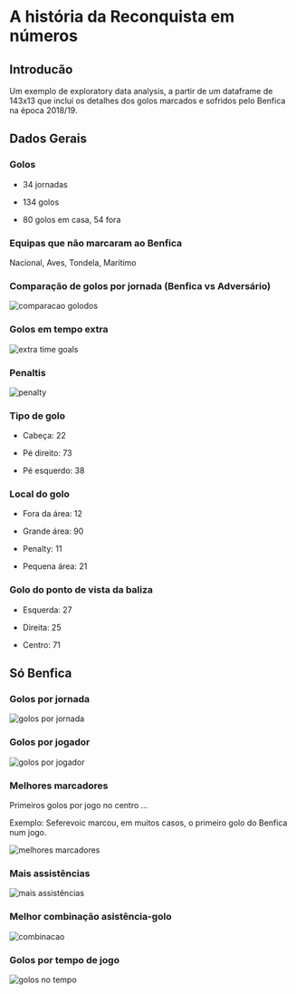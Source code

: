 # A história da Reconquista em números

## Introducão 

Um exemplo de exploratory data analysis, a partir de um dataframe de 143x13 que incluí os detalhes dos golos marcados e sofridos pelo Benfica na época 2018/19.


## Dados Gerais

### Golos

 * 34 jornadas

 * 134 golos

 * 80 golos em casa, 54 fora


### Equipas que não marcaram ao Benfica

Nacional, Aves, Tondela, Marítimo


### Comparação de golos por jornada (Benfica vs Adversário)

![comparacao golodos](comparacao_golos.png)

### Golos em tempo extra

![extra time goals](extra_time.png)

### Penaltis

![penalty](penalty.png)

### Tipo de golo

* Cabeça: 22

* Pé direito: 73

* Pé esquerdo: 38

### Local do golo 

* Fora da área: 12

* Grande área: 90
 
* Penalty: 11
 
* Pequena área: 21

### Golo do ponto de vista da baliza

* Esquerda: 27

* Direita: 25

* Centro: 71


## Só Benfica

### Golos por jornada


![golos por jornada](golos_por_jornada.png)


### Golos por jogador


![golos por jogador](golos_por_jogador.png)


### Melhores marcadores

Primeiros golos por jogo no centro ...

Exemplo: Seferevoic marcou, em muitos casos, o primeiro golo do Benfica num jogo.

![melhores marcadores](melhores_marcadores.png)

### Mais assistências

![mais assistências](mais_assistencias.png)


### Melhor combinação asistência-golo

![combinacao](combinacao.png)


### Golos por tempo de jogo

![golos no tempo](golos_no_tempo.png)
